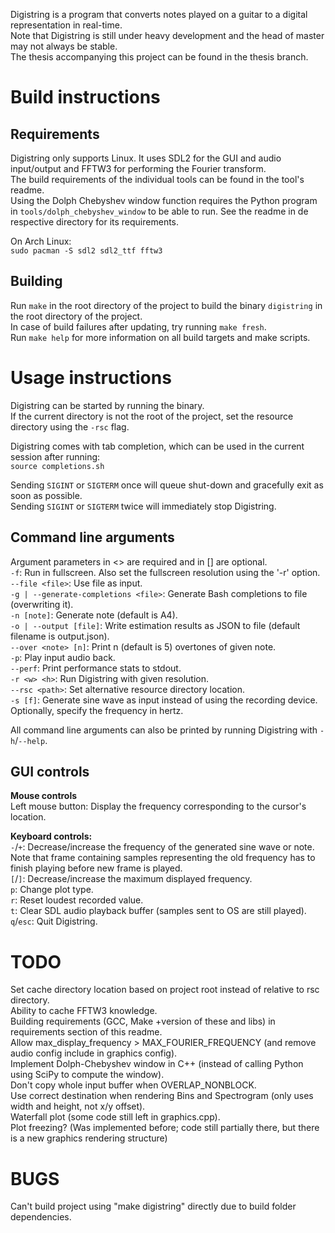 Digistring is a program that converts notes played on a guitar to a digital representation in real-time.  
Note that Digistring is still under heavy development and the head of master may not always be stable.  
The thesis accompanying this project can be found in the thesis branch.


# Build instructions
## Requirements
Digistring only supports Linux. It uses SDL2 for the GUI and audio input/output and FFTW3 for performing the Fourier transform.  
The build requirements of the individual tools can be found in the tool's readme.  
Using the Dolph Chebyshev window function requires the Python program in `tools/dolph_chebyshev_window` to be able to run. See the readme in de respective directory for its requirements.

On Arch Linux:  
`sudo pacman -S sdl2 sdl2_ttf fftw3`

## Building
Run `make` in the root directory of the project to build the binary `digistring` in the root directory of the project.  
In case of build failures after updating, try running `make fresh`.  
Run `make help` for more information on all build targets and make scripts.


# Usage instructions
Digistring can be started by running the binary.  
If the current directory is not the root of the project, set the resource directory using the `-rsc` flag.

Digistring comes with tab completion, which can be used in the current session after running:  
`source completions.sh`

Sending `SIGINT` or `SIGTERM` once will queue shut-down and gracefully exit as soon as possible.  
Sending `SIGINT` or `SIGTERM` twice will immediately stop Digistring.

## Command line arguments
Argument parameters in <> are required and in [] are optional.  
`-f`: Run in fullscreen. Also set the fullscreen resolution using the '-r' option.  
`--file <file>`: Use file as input.  
`-g | --generate-completions <file>`: Generate Bash completions to file (overwriting it).  
`-n [note]`: Generate note (default is A4).  
`-o | --output [file]`: Write estimation results as JSON to file (default filename is output.json).  
`--over <note> [n]`: Print n (default is 5) overtones of given note.  
`-p`: Play input audio back.  
`--perf`: Print performance stats to stdout.  
`-r <w> <h>`: Run Digistring with given resolution.  
`--rsc <path>`: Set alternative resource directory location.  
`-s [f]`: Generate sine wave as input instead of using the recording device. Optionally, specify the frequency in hertz.

All command line arguments can also be printed by running Digistring with `-h`/`--help`.

## GUI controls
**Mouse controls**  
Left mouse button: Display the frequency corresponding to the cursor's location.

**Keyboard controls:**  
`-`/`+`: Decrease/increase the frequency of the generated sine wave or note. Note that frame containing samples representing the old frequency has to finish playing before new frame is played.  
`[`/`]`: Decrease/increase the maximum displayed frequency.  
`p`: Change plot type.  
`r`: Reset loudest recorded value.  
`t`: Clear SDL audio playback buffer (samples sent to OS are still played).  
`q`/`esc`: Quit Digistring.


# TODO
Set cache directory location based on project root instead of relative to rsc directory.  
Ability to cache FFTW3 knowledge.  
Building requirements (GCC, Make +version of these and libs) in requirements section of this readme.  
Allow max_display_frequency > MAX_FOURIER_FREQUENCY (and remove audio config include in graphics config).  
Implement Dolph-Chebyshev window in C++ (instead of calling Python using SciPy to compute the window).  
Don't copy whole input buffer when OVERLAP_NONBLOCK.  
Use correct destination when rendering Bins and Spectrogram (only uses width and height, not x/y offset).  
Waterfall plot (some code still left in graphics.cpp).  
Plot freezing? (Was implemented before; code still partially there, but there is a new graphics rendering structure)


# BUGS
Can't build project using "make digistring" directly due to build folder dependencies.
